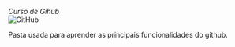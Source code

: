 *Curso de Gihub*  
![GitHub](https://img.shields.io/badge/github-%23121011.svg?style=for-the-badge&logo=github&logoColor=white)

Pasta usada para aprender as principais funcionalidades do github.
